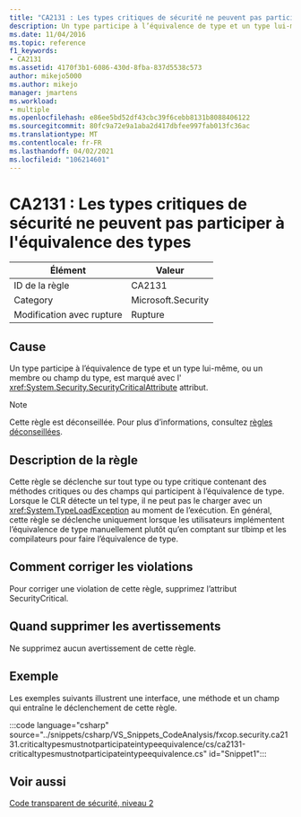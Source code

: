 ```yaml
---
title: "CA2131 : Les types critiques de sécurité ne peuvent pas participer à l'équivalence des types"
description: Un type participe à l’équivalence de type et un type lui-même, ou un membre ou champ du type, est marqué avec l’attribut SecurityCritical.
ms.date: 11/04/2016
ms.topic: reference
f1_keywords:
- CA2131
ms.assetid: 4170f3b1-6086-430d-8fba-837d5538c573
author: mikejo5000
ms.author: mikejo
manager: jmartens
ms.workload:
- multiple
ms.openlocfilehash: e86ee5bd52df43cbc39f6cebb8131b8088406122
ms.sourcegitcommit: 80fc9a72e9a1aba2d417dbfee997fab013fc36ac
ms.translationtype: MT
ms.contentlocale: fr-FR
ms.lasthandoff: 04/02/2021
ms.locfileid: "106214601"
---
```

# <a name="ca2131-security-critical-types-may-not-participate-in-type-equivalence"></a>CA2131 : Les types critiques de sécurité ne peuvent pas participer à l'équivalence des types

|Élément|Valeur|
|-|-|
|ID de la règle|CA2131|
|Category|Microsoft.Security|
|Modification avec rupture|Rupture|

## <a name="cause"></a>Cause
Un type participe à l’équivalence de type et un type lui-même, ou un membre ou champ du type, est marqué avec l' <xref:System.Security.SecurityCriticalAttribute> attribut.

> [!NOTE]
> Cette règle est déconseillée. Pour plus d’informations, consultez [règles déconseillées](fxcop-unported-deprecated-rules.md).

## <a name="rule-description"></a>Description de la règle
Cette règle se déclenche sur tout type ou type critique contenant des méthodes critiques ou des champs qui participent à l’équivalence de type. Lorsque le CLR détecte un tel type, il ne peut pas le charger avec un <xref:System.TypeLoadException> au moment de l’exécution. En général, cette règle se déclenche uniquement lorsque les utilisateurs implémentent l’équivalence de type manuellement plutôt qu’en comptant sur tlbimp et les compilateurs pour faire l’équivalence de type.

## <a name="how-to-fix-violations"></a>Comment corriger les violations
Pour corriger une violation de cette règle, supprimez l’attribut SecurityCritical.

## <a name="when-to-suppress-warnings"></a>Quand supprimer les avertissements
Ne supprimez aucun avertissement de cette règle.

## <a name="example"></a>Exemple
Les exemples suivants illustrent une interface, une méthode et un champ qui entraîne le déclenchement de cette règle.

:::code language="csharp" source="../snippets/csharp/VS_Snippets_CodeAnalysis/fxcop.security.ca2131.criticaltypesmustnotparticipateintypeequivalence/cs/ca2131-criticaltypesmustnotparticipateintypeequivalence.cs" id="Snippet1":::

## <a name="see-also"></a>Voir aussi
[Code transparent de sécurité, niveau 2](/dotnet/framework/misc/security-transparent-code-level-2)
